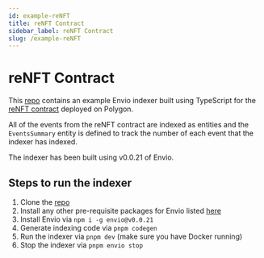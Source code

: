 ```yaml
---
id: example-reNFT
title: reNFT Contract
sidebar_label: reNFT Contract
slug: /example-reNFT
---
```


# reNFT Contract

This [repo](https://github.com/enviodev/reNFT-index) contains an example Envio indexer built using TypeScript for the [reNFT contract](https://polygonscan.com/address/0x4e52B73Aa28b7FF84d88eA3A90C0668f46043450) deployed on Polygon.

All of the events from the reNFT contract are indexed as entities and the `EventsSummary` entity is defined to track the number of each event that the indexer has indexed.

The indexer has been built using v0.0.21 of Envio.

## Steps to run the indexer

1. Clone the [repo](https://github.com/enviodev/reNFT-index)
1. Install any other pre-requisite packages for Envio listed [here](https://docs.envio.dev/docs/installation#prerequisites)
1. Install Envio via `npm i -g envio@v0.0.21`
1. Generate indexing code via `pnpm codegen`
1. Run the indexer via `pnpm dev` (make sure you have Docker running)
1. Stop the indexer via `pnpm envio stop`
